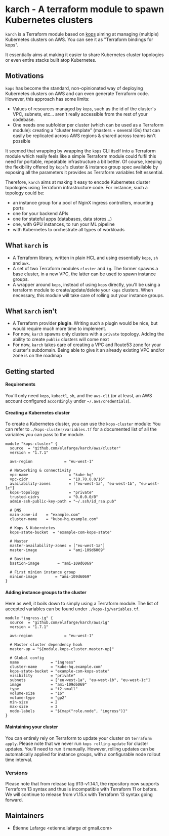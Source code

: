 karch - A terraform module to spawn Kubernetes clusters
=======================================================

`karch` is a Terraform module based on
[kops](https://github.com/kubernetes/kops) aiming at managing (multiple)
Kubernetes clusters on AWS. You can see it as "Terraform bindings for kops".

It essentially aims at making it easier to share Kubernetes cluster topologies
or even entire stacks built atop Kubernetes.

Motivations
-----------
`kops` has become the standard, non-opinionated way of deploying Kubernetes
clusters on AWS and can even generate Terraform code. However, this approach has
some limits:
 * Values of resources managed by `kops`, such as the id of the cluster's VPC,
   subnets, etc... aren't really accessible from the rest of your codebase.
 * One needs one subfolder per cluster (which can be used as a Terraform
   module): creating a "cluster template" (masters + several IGs) that can
   easily be replicated across AWS regions & shared across teams isn't
   possible

It seemed that wrapping by wrapping the `kops` CLI itself into a Terraform
module which really feels like a simple Terraform module could fulfil this
need for portable, repeatable infrastructure a bit better. Of course, keeping
the flexibility offered by `kops`'s cluster & instance group spec available by
exposing all the parameters it provides as Terraform variables felt essential.

Therefore, `karch` aims at making it easy to encode Kubernetes cluster topologies
using Terraform infrastructure code. For instance, such a topology could be:
 - an instance group for a pool of NginX ingress controllers, mounting ports
 - one for your backend APIs
 - one for stateful apps (databases, data stores...)
 - one, with GPU instances, to run your ML pipeline
 - with Kubernetes to orchestrate all types of workloads

What `karch` is
---------------
 * A Terraform library, written in plain HCL and using essentially `kops`, `sh`
   and `awk`.
 * A set of two Terraform modules `cluster` and `ig`. The former spawns a base
   cluster, in a new VPC, the latter can be used to spawn instance groups.
 * A wrapper around `kops`, instead of using `kops` directly, you'll be using
   a terraform module to create/update/delete your `kops` clusters. When
   necessary, this module will take care of rolling out your instance groups.

What `karch` isn't
------------------
 * A Terraform provider **plugin**. Writing such a plugin would be nice, but
   would require much more time to implement.
 * For now, `karch` spawns only clusters with a `private` topology. Adding the
   ability to create `public` clusters will come next
 * For now, `karch` takes care of creating a VPC and Route53 zone for your
   cluster's subdomain. Being able to give it an already existing VPC and/or
   zone is on the roadmap

Getting started
---------------
#### Requirements
You'll only need `kops`, `kubectl`, `sh`, and the `aws-cli` (or at
least, an AWS account configured `accordingly` under `~/.aws/credentials`).

#### Creating a Kubernetes cluster

To create a Kubernetes cluster, you can use the `kops-cluster` module:
You can refer to `./kops-cluster/variables.tf` for a documented list of all the
variables you can pass to the module.
```
module "kops-cluster" {
  source  = "github.com/elafarge/karch/aws/cluster"
  version = "1.7.1"

  aws-region              = "eu-west-1"

  # Networking & connectivity
  vpc-name                  = "kube-hq"
  vpc-cidr                  = "10.70.0.0/16"
  availability-zones        = ["eu-west-1a", "eu-west-1b", "eu-west-1c"]
  kops-topology             = "private"
  trusted-cidrs             = "0.0.0.0/0"
  admin-ssh-public-key-path = "~/.ssh/id_rsa.pub"

  # DNS
  main-zone-id    = "example.com"
  cluster-name    = "kube-hq.example.com"

  # Kops & Kuberntetes
  kops-state-bucket  = "example-com-kops-state"

  # Master
  master-availability-zones = ["eu-west-1a"]
  master-image              = "ami-109d6069"

  # Bastion
  bastion-image        = "ami-109d6069"

  # First minion instance group
  minion-image        = "ami-109d6069"
}
```

#### Adding instance groups to the cluster

Here as well, it boils down to simply using a Terraform module. The list of
accepted variables can be found under `./kops-ig/variables.tf`.
```
module "ingress-ig" {
  source  = "github.com/elafarge/karch/aws/ig"
  version = "1.7.1"

  aws-region              = "eu-west-1"

  # Master cluster dependency hook
  master-up = "${module.kops-cluster.master-up}"

  # Global config
  name              = "ingress"
  cluster-name      = "kube-hq.example.com"
  kops-state-bucket = "example-com-kops-state"
  visibility        = "private"
  subnets           = ["eu-west-1a", "eu-west-1b", "eu-west-1c"]
  image             = "ami-109d6069"
  type              = "t2.small"
  volume-size       = "16"
  volume-type       = "gp2"
  min-size          = 2
  max-size          = 3
  node-labels       = "${map("role.node", "ingress")}"
}
```

#### Maintaining your cluster
You can entirely rely on Terraform to update your cluster on `terraform apply`.
Please note that we never run `kops rolling-update` for cluster updates. You'll
need to run it manually. However, rolling updates can be automatically applied
for instance groups, with a configurable node rollout time interval.

### Versions
Please note that from release tag tf13-v1.14.1, the repository now supports
Terraform 13 syntax and thus is incompatible with Terraform 11 or before. We
will continue to release from v1.15.x with Terraform 13 syntax going forward.

Maintainers
-----------
 * Étienne Lafarge <etienne.lafarge _at_ gmail.com>
